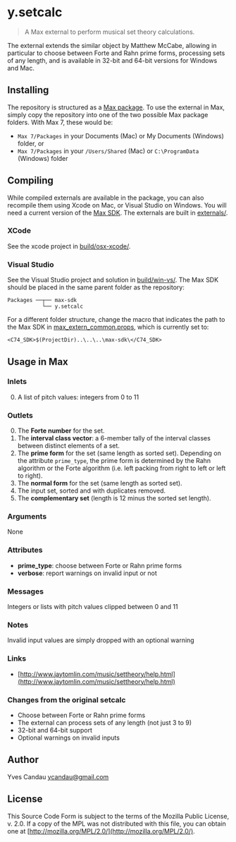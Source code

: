 # y.setcalc

>  A Max external to perform musical set theory calculations.

The external extends the similar object by Matthew McCabe, allowing in particular to choose between Forte and Rahn prime forms, processing sets of any length, and is available in 32-bit and 64-bit versions for Windows and Mac.

## Installing

The repository is structured as a [Max package](https://docs.cycling74.com/max7/vignettes/packages). To use the external in Max, simply copy the repository into one of the two possible Max package folders. With Max 7, these would be:

- `Max 7/Packages` in your Documents (Mac) or My Documents (Windows) folder, or
- `Max 7/Packages` in your `/Users/Shared` (Mac) or `C:\ProgramData` (Windows) folder

## Compiling

While compiled externals are available in the package, you can also recompile them using Xcode on Mac, or Visual Studio on Windows. You will need a current version of the [Max SDK](https://cycling74.com/downloads/sdk). The externals are built in [externals/](externals/).

### XCode

See the xcode project in [build/osx-xcode/](build/osx-xcode/).

### Visual Studio

See the Visual Studio project and solution in [build/win-vs/](build/win-vs/).
The Max SDK should be placed in the same parent folder as the repository:

```
Packages ──┬── max-sdk
           └── y.setcalc
```

For a different folder structure, change the macro that indicates the path to the Max SDK in [max_extern_common.props](build/win-vs/max_extern_common.props), which is currently set to:

```
<C74_SDK>$(ProjectDir)..\..\..\max-sdk\</C74_SDK>
```

## Usage in Max

### Inlets

0. A list of pitch values: integers from 0 to 11

### Outlets

0. The **Forte number** for the set.
1. The **interval class vector**: a 6-member tally of the interval classes between distinct elements of a set.
2. The **prime form** for the set (same length as sorted set). Depending on the attribute `prime_type`, the prime form is determined by the Rahn algorithm or the Forte algorithm (i.e. left packing from right to left or left to right).
3. The **normal form** for the set (same length as sorted set).
4. The input set, sorted and with duplicates removed.
5. The **complementary set** (length is 12 minus the sorted set length).

### Arguments

None

### Attributes

- **prime_type**: choose between Forte or Rahn prime forms
- **verbose**: report warnings on invalid input or not

### Messages

Integers or lists with pitch values clipped between 0 and 11

### Notes

Invalid input values are simply dropped with an optional warning

### Links

- [http://www.jaytomlin.com/music/settheory/help.html](http://www.jaytomlin.com/music/settheory/help.html)

### Changes from the original setcalc

- Choose between Forte or Rahn prime forms
- The external can process sets of any length (not just 3 to 9)
- 32-bit and 64-bit support
- Optional warnings on invalid inputs

## Author

Yves Candau <ycandau@gmail.com>

## License

This Source Code Form is subject to the terms of the Mozilla Public License, v. 2.0. If a copy of the MPL was not distributed with this file, you can obtain one at [http://mozilla.org/MPL/2.0/](http://mozilla.org/MPL/2.0/).
